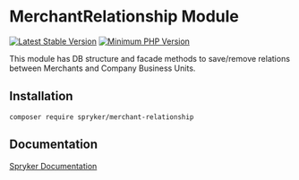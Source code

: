 # MerchantRelationship Module
[![Latest Stable Version](https://poser.pugx.org/spryker/merchant-relationship/v/stable.svg)](https://packagist.org/packages/spryker/merchant-relationship)
[![Minimum PHP Version](https://img.shields.io/badge/php-%3E%3D%208.0-8892BF.svg)](https://php.net/)

This module has DB structure and facade methods to save/remove relations between Merchants and Company Business Units.

## Installation

```
composer require spryker/merchant-relationship
```

## Documentation

[Spryker Documentation](https://docs.spryker.com)
